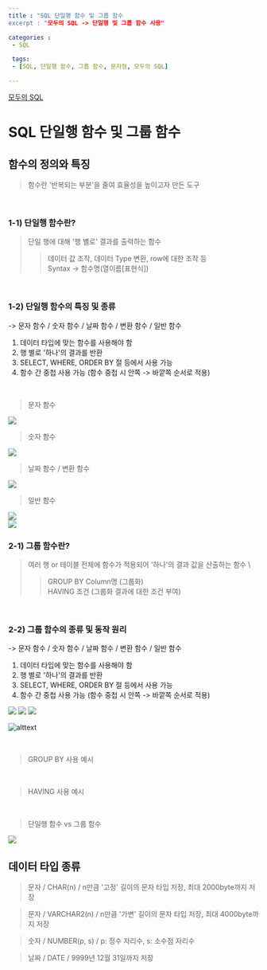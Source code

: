 ```yaml
---
title : "SQL 단일행 함수 및 그룹 함수
excerpt : "모두의 SQL -> 단일행 및 그룹 함수 사용"

categories :
 - SQL

 tags:
 - [SQL, 단일행 함수, 그룹 함수, 문자형, 모두의 SQL]

---
```


[모두의 SQL]()

SQL 단일행 함수 및 그룹 함수
============================

## 함수의 정의와 특징
> 함수란 '반복되는 부분'을 줄여 효율성을 높이고자 만든 도구

<br/>

### 1-1) 단일행 함수란?
> 단일 행에 대해 '행 별로' 결과를 출력하는 함수  
>> 데이터 값 조작, 데이터 Type 변환, row에 대한 조작 등  
>> Syntax -> 함수명(열이름[표현식])

<br/>

### 1-2) 단일행 함수의 특징 및 종류 
-> 문자 함수 / 숫자 함수 / 날짜 함수 / 변환 함수 / 일반 함수  

1) 데이터 타입에 맞는 함수를 사용해야 함  
2) 행 별로 '하나'의 결과를 반환  
3) SELECT, WHERE, ORDER BY 절 등에서 사용 가능  
4) 함수 간 중첩 사용 가능 (함수 중첩 시 안쪽 -> 바깥쪽 순서로 적용)

<br/>

> 문자 함수  

<img src="https://img1.daumcdn.net/thumb/R1280x0/?fname=http://t1.daumcdn.net/brunch/service/user/e0Ty/image/DPzhyjHl1q_LIZBAKHdj1zUqDDo.jpg">

<br/>

> 숫자 함수  

<img src="https://img1.daumcdn.net/thumb/R1280x0/?fname=http://t1.daumcdn.net/brunch/service/user/e0Ty/image/ze3oE6yLXPLSFoMSBmnKr3lfoGc.jpg">

<br/>

> 날짜 함수 / 변환 함수  

<img src="https://img1.daumcdn.net/thumb/R1280x0/?fname=http://t1.daumcdn.net/brunch/service/user/e0Ty/image/EaYF-9BTCBKyIqc_9S_j4Ei_3_o.jpg">

<br/>

> 일반 함수  

<img src="https://img1.daumcdn.net/thumb/R1280x0/?fname=http://t1.daumcdn.net/brunch/service/user/e0Ty/image/6BM3jSNmQlAghUYIX6ACXtqeIe8.jpg">

<br/>

<img src="https://img1.daumcdn.net/thumb/R1280x0/?fname=http://t1.daumcdn.net/brunch/service/user/e0Ty/image/4zVmKjAP5lCT--WcPl1HrCB9hh8.jpg">


### 2-1) 그룹 함수란?
> 여러 행 or 테이블 전체에 함수가 적용되어 '하나'의 결과 값을 산출하는 함수  \
>> GROUP BY Column명 (그룹화)  
>> HAVING 조건 (그룹화 결과에 대한 조건 부여)  

<br/>

### 2-2) 그룹 함수의 종류 및 동작 원리  
-> 문자 함수 / 숫자 함수 / 날짜 함수 / 변환 함수 / 일반 함수  

1) 데이터 타입에 맞는 함수를 사용해야 함  
2) 행 별로 '하나'의 결과를 반환  
3) SELECT, WHERE, ORDER BY 절 등에서 사용 가능  
4) 함수 간 중첩 사용 가능 (함수 중첩 시 안쪽 -> 바깥쪽 순서로 적용)

<img src="https://thumb1.photo.mybox.naver.com/3472478124313423973?type=m1280_1280_2&nocache=2607162505"/>

<img src="image.png">

<img src="/images/group1.jpg">

![alttext](C:/DataAnalysis/jinsuhyun23.github.io/group1.jpg)


<br/>

> GROUP BY 사용 예시

<br/>

> HAVING 사용 예시

<br/>

> 단일행 함수 vs 그룹 함수

<img src="https://img1.daumcdn.net/thumb/R1280x0/?fname=http://t1.daumcdn.net/brunch/service/user/e0Ty/image/M26H5_Fw4NnCSb9hJ_ZBj-fVLY4.jpg">

<br/>

## 데이터 타입 종류
> 문자 / CHAR(n) / n만큼 '고정' 길이의 문자 타입 저장, 최대 2000byte까지 저장  

> 문자 / VARCHAR2(n) / n만큼 '가변' 길이의 문자 타입 저장, 최대 4000byte까지 저장  

> 숫자 / NUMBER(p, s) / p: 정수 자리수, s: 소수점 자리수

> 날짜 / DATE / 9999년 12월 31일까지 저장

